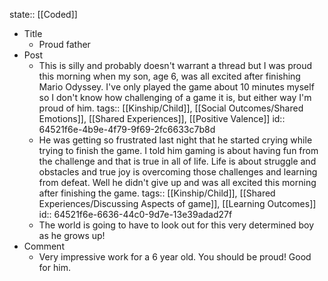 state:: [[Coded]]

- Title
	- Proud father
- Post
	- This is silly and probably doesn't warrant a thread but I was proud this morning when my son, age 6, was all excited after finishing Mario Odyssey.  I've only played the game about 10 minutes myself so I don't know how challenging of a game it is, but either way I'm proud of him.
	  tags:: [[Kinship/Child]], [[Social Outcomes/Shared Emotions]], [[Shared Experiences]], [[Positive Valence]]
	  id:: 64521f6e-4b9e-4f79-9f69-2fc6633c7b8d
	- He was getting so frustrated last night that he started crying while trying to finish the game.  I told him gaming is about having fun from the challenge and that is true in all of life.  Life is about struggle and obstacles and true joy is overcoming those challenges and learning from defeat.  Well he didn't give up and was all excited this morning after finishing the game.
	  tags:: [[Kinship/Child]], [[Shared Experiences/Discussing Aspects of game]], [[Learning Outcomes]]
	  id:: 64521f6e-6636-44c0-9d7e-13e39adad27f
	- The world is going to have to look out for this very determined boy as he grows up!
- Comment
	- Very impressive work for a 6 year old.  You should be proud!  Good for him.